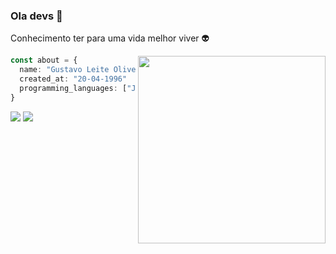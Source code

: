 ### Ola devs 👋

Conhecimento ter para uma vida melhor viver 👽

<img align="right" width="300" src="https://user-images.githubusercontent.com/49209628/128193418-f24a3f39-f0e5-4187-8c77-951ca29eca74.gif" />

```ts
const about = {
  name: "Gustavo Leite Oliveira"
  created_at: "20-04-1996"
  programming_languages: ["JavaScript", "Typescript", "Python"]
}
```

<p align="left">
  <a href="#mailto:gustavoleiteoliveira800@gmail.com" alt="Gmail">
  <img src="https://img.shields.io/badge/-Gmail-FF0000?style=flat-square&labelColor=FF0000&logo=gmail&logoColor=white&link=LINK-DO-SEU-EMAIL" /></a>

  <a href="https://www.linkedin.com/in/gustavo-dev-front/" alt="Linkedin">
  <img src="https://img.shields.io/badge/-Linkedin-0e76a8?style=flat-square&logo=Linkedin&logoColor=white&link=LINK-DO-SEU-LINKEDIN" /></a>
</p>  
